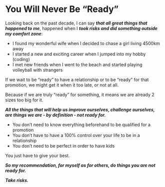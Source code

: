 # You Will Never Be “Ready”

Looking back on the past decade, I can say **_that all great things that happened to me_**, happened when I **_took risks and did something outside my comfort zone_**:

- I found my wonderful wife when I decided to chase a girl living 4500km away
- I started a new and exciting career when I jumped into my hobby (coding)
- I met new friends when I went to the beach and started playing volleyball with strangers

If we wait to be “ready” to have a relationship or to be “ready” for that promotion, we might get it when it too late, or not at all.

Because if we are truly “ready” for something, it means we are already 2 sizes too big for it.

**_All the things that will help us improve ourselves, challenge ourselves, are things we are - by definition - not ready for._**

- You don’t need to know everything beforehand to be qualified for a promotion
- You don’t have to have a 100% control over your life to be in a relationship
- You don’t need to be perfect in order to have kids

You just have to give your best.

**_So my recommendation, for myself as for others, do things you are not ready for._**

**_Take risks._**
